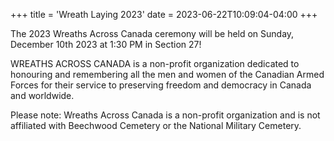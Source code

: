 +++
title = 'Wreath Laying 2023'
date = 2023-06-22T10:09:04-04:00
+++

The 2023 Wreaths Across Canada ceremony will be held on Sunday, December 10th 2023 at 1:30 PM in Section 27!

WREATHS ACROSS CANADA is a non-profit organization dedicated to honouring and remembering all the men and women of the Canadian Armed Forces for their service to preserving freedom and democracy in Canada and worldwide.

Please note: Wreaths Across Canada is a non-profit organization and is not affiliated with Beechwood Cemetery or the National Military Cemetery.
